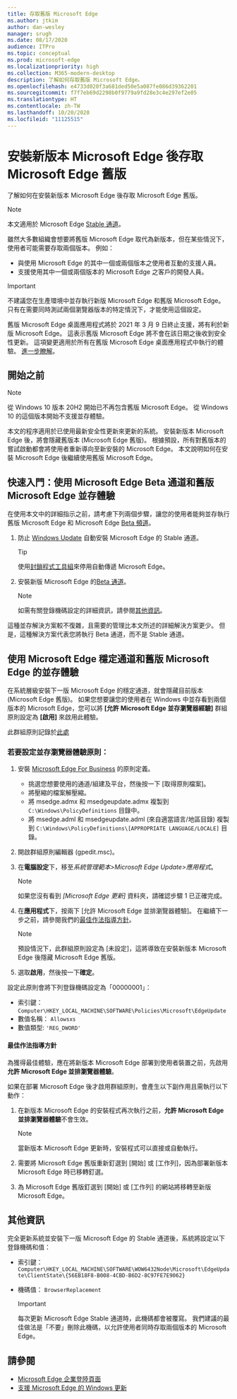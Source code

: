 ```yaml
---
title: 存取舊版 Microsoft Edge
ms.author: jtkim
author: dan-wesley
manager: srugh
ms.date: 08/17/2020
audience: ITPro
ms.topic: conceptual
ms.prod: microsoft-edge
ms.localizationpriority: high
ms.collection: M365-modern-desktop
description: 了解如何存取舊版 Microsoft Edge。
ms.openlocfilehash: e4733d020f3a681ded50e5a087fe086d39362201
ms.sourcegitcommit: f7f7eb69d2298b0f9779a9fd28e3c4e297ef2e05
ms.translationtype: HT
ms.contentlocale: zh-TW
ms.lasthandoff: 10/20/2020
ms.locfileid: "11125515"
---
```

# 安裝新版本 Microsoft Edge 後存取 Microsoft Edge 舊版

了解如何在安裝新版本 Microsoft Edge 後存取 Microsoft Edge 舊版。

> [!NOTE]
> 本文適用於 Microsoft Edge [Stable 通道](microsoft-edge-channels.md)。

雖然大多數組織會想要將舊版 Microsoft Edge 取代為新版本，但在某些情況下，使用者可能需要存取兩個版本。 例如：

- 與使用 Microsoft Edge 的其中一個或兩個版本之使用者互動的支援人員。
- 支援使用其中一個或兩個版本的 Microsoft Edge 之客戶的開發人員。

> [!IMPORTANT]
> 不建議您在生產環境中並存執行新版 Microsoft Edge 和舊版 Microsoft Edge。 只有在需要同時測試兩個瀏覽器版本的特定情況下，才能使用這個設定。
>
> 舊版 Microsoft Edge 桌面應用程式將於 2021 年 3 月 9 日終止支援，將有利於新版 Microsoft Edge。 這表示舊版 Microsoft Edge 將不會在該日期之後收到安全性更新。 這項變更適用於所有在舊版 Microsoft Edge 桌面應用程式中執行的體驗。 [進一步瞭解](https://techcommunity.microsoft.com/t5/microsoft-365-blog/microsoft-365-apps-say-farewell-to-internet-explorer-11-and/ba-p/1591666)。

## 開始之前
> [!NOTE]
> 從 Windows 10 版本 20H2 開始已不再包含舊版 Microsoft Edge。 從 Windows 10 的這個版本開始不支援並存體驗。

本文的程序適用於已使用最新安全性更新來更新的系統。 安裝新版本 Microsoft Edge 後，將會隱藏舊版本 (Microsoft Edge 舊版)。 根據預設，所有對舊版本的嘗試啟動都會將使用者重新導向至新安裝的 Microsoft Edge。 本文說明如何在安裝 Microsoft Edge 後繼續使用舊版 Microsoft Edge。

## 快速入門：使用 Microsoft Edge Beta 通道和舊版 Microsoft Edge 並存體驗

在使用本文中的詳細指示之前，請考慮下列兩個步驟，讓您的使用者能夠並存執行舊版 Microsoft Edge 和 Microsoft Edge [Beta 頻道](microsoft-edge-channels.md)。

1. 防止 [Windows Update](https://support.microsoft.com/help/12373/windows-update-faq) 自動安裝 Microsoft Edge 的 Stable 通道。

   > [!TIP]
   > 使用[封鎖程式工具組](microsoft-edge-blocker-toolkit.md)來停用自動傳遞 Microsoft Edge。

2. 安裝新版 Microsoft Edge 的[Beta 通道](https://www.microsoft.com/edge/business/download)。

   > [!NOTE]
   > 如需有關登錄機碼設定的詳細資訊，請參閱[其他資訊](#additional-information)。

這種並存解決方案較不復雜，且需要的管理比本文所述的詳細解決方案更少。 但是，這種解決方案代表您將執行 Beta 通道，而不是 Stable 通道。

## 使用 Microsoft Edge 穩定通道和舊版 Microsoft Edge 的並存體驗

在系統層級安裝下一版 Microsoft Edge 的穩定通道，就會隱藏目前版本 (Microsoft Edge 舊版)。 如果您想要讓您的使用者在 Windows 中並存看到兩個版本的 Microsoft Edge，您可以將 **[允許 Microsoft Edge 並存瀏覽器經驗]** 群組原則設定為 **[啟用]** 來啟用此體驗。

此群組原則記錄於[此處](https://docs.microsoft.com/deployedge/microsoft-edge-update-policies#allowsxs)

### 若要設定並存瀏覽器體驗原則：

1. 安裝 [Microsoft Edge For Business](https://www.microsoft.com/edge/business/download) 的原則定義。

   - 挑選您想要使用的通道/組建及平台，然後按一下 [取得原則檔案]。
   - 將壓縮的檔案解壓縮。
   - 將 msedge.admx 和 msedgeupdate.admx 複製到 `C:\Windows\PolicyDefinitions` 目錄中。
   - 將 msedge.adml 和 msedgeupdate.adml (來自適當語言/地區目錄) 複製到 `C:\Windows\PolicyDefinitions\[APPROPRIATE LANGUAGE/LOCALE]` 目錄。

2. 開啟群組原則編輯器 (gpedit.msc)。
3. 在**電腦設定**下，移至*系統管理範本>Microsoft Edge Update>應用程式*。

    > [!NOTE]
    > 如果您沒有看到 *[Microsoft Edge 更新]* 資料夾，請確認步驟 1 已正確完成。

4. 在**應用程式**下，按兩下 [允許 Microsoft Edge 並排瀏覽器體驗]。 在繼續下一步之前，請參閱我們的[最佳作法指導方針](#best-practice-guidance)。

    > [!NOTE]
    > 預設情況下，此群組原則設定為 [未設定]，這將導致在安裝新版本 Microsoft Edge 後隱藏 Microsoft Edge 舊版。

5. 選取**啟用**，然後按一下**確定**。  

設定此原則會將下列登錄機碼設定為「00000001」：

- 索引鍵： `Computer\HKEY_LOCAL_MACHINE\SOFTWARE\Policies\Microsoft\EdgeUpdate`
- 數值名稱： `Allowsxs`
- 數值類型: `'REG_DWORD'`

#### 最佳作法指導方針

為獲得最佳體驗，應在將新版本 Microsoft Edge 部署到使用者裝置之前，先啟用**允許 Microsoft Edge 並排瀏覽器體驗**。

如果在部署 Microsoft Edge 後才啟用群組原則，會產生以下副作用且需執行以下動作：

1. 在新版本 Microsoft Edge 的安裝程式再次執行之前，**允許 Microsoft Edge 並排瀏覽器體驗**不會生效。

   > [!NOTE]
   > 當新版本 Microsoft Edge 更新時，安裝程式可以直接或自動執行。

2. 需要將 Microsoft Edge 舊版重新釘選到 [開始] 或 [工作列]，因為部署新版本 Microsoft Edge 時已移轉釘選。
3. 為 Microsoft Edge 舊版釘選到 [開始] 或 [工作列] 的網站將移轉至新版 Microsoft Edge。

## 其他資訊

完全更新系統並安裝下一版 Microsoft Edge 的 Stable 通道後，系統將設定以下登錄機碼和值：

- 索引鍵： `Computer\HKEY_LOCAL_MACHINE\SOFTWARE\WOW6432Node\Microsoft\EdgeUpdate\ClientState\{56EB18F8-B008-4CBD-B6D2-8C97FE7E9062}`
- 機碼值： `BrowserReplacement`

  > [!IMPORTANT]
  > 每次更新 Microsoft Edge Stable 通道時，此機碼都會被覆寫。 我們建議的最佳做法是「不要」刪除此機碼，以允許使用者同時存取兩個版本的 Microsoft Edge。

## 請參閱

- [Microsoft Edge 企業登陸頁面](https://aka.ms/EdgeEnterprise)
- [支援 Microsoft Edge 的 Windows 更新](microsoft-edge-sysupdate-windows-updates.md)
